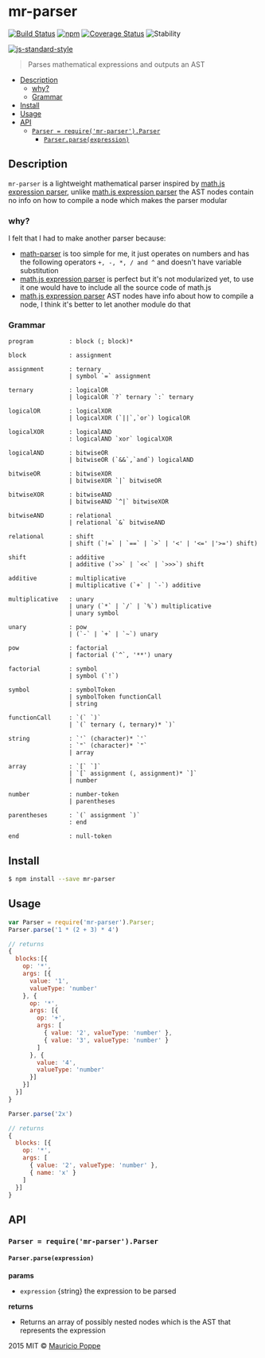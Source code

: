 # mr-parser 

[![Build Status][travis-image]][travis-url] [![npm][npm-image]][npm-url]  [![Coverage Status][coveralls-image]][coveralls-url] ![Stability][stability-image]

[stability-image]: https://img.shields.io/badge/stability-stable-green.svg
[travis-image]: https://travis-ci.org/maurizzzio/mr-parser.svg?branch=master
[travis-url]: https://travis-ci.org/maurizzzio/mr-parser
[npm-image]: https://img.shields.io/npm/v/mr-parser.svg?style=flat
[npm-url]: https://npmjs.org/package/mr-parser
[coveralls-image]: https://coveralls.io/repos/maurizzzio/mr-parser/badge.svg
[coveralls-url]: https://coveralls.io/r/maurizzzio/mr-parser

[![js-standard-style](https://cdn.rawgit.com/feross/standard/master/badge.svg)](https://github.com/feross/standard)

> Parses mathematical expressions and outputs an AST

<!-- START doctoc generated TOC please keep comment here to allow auto update -->
<!-- DON'T EDIT THIS SECTION, INSTEAD RE-RUN doctoc TO UPDATE -->


- [Description](#description)
  - [why?](#why)
  - [Grammar](#grammar)
- [Install](#install)
- [Usage](#usage)
- [API](#api)
  - [`Parser = require('mr-parser').Parser`](#parser--requiremr-parserparser)
    - [`Parser.parse(expression)`](#parserparseexpression)

<!-- END doctoc generated TOC please keep comment here to allow auto update -->

## Description

`mr-parser` is a lightweight mathematical parser inspired by [math.js expression parser][math-js], unlike [math.js expression parser][math-js] the AST nodes contain no info on how to compile a node which makes the parser modular

### why?

I felt that I had to make another parser because:

- [math-parser](https://www.npmjs.com/package/math-parser) is too simple for me, it just operates on numbers and has the following operators `+, -, *, / and ^` and doesn't have variable substitution
- [math.js expression parser][math-js] is perfect but it's not modularized yet, to use it one would have to include all the source code of math.js
- [math.js expression parser][math-js] AST nodes have info about how to compile a node, I think it's better to let another module do that

### Grammar

```text
program          : block (; block)*

block            : assignment

assignment       : ternary
                 | symbol `=` assignment

ternary          : logicalOR
                 | logicalOR `?` ternary `:` ternary

logicalOR        : logicalXOR
                 | logicalXOR (`||`,`or`) logicalOR

logicalXOR       : logicalAND
                 : logicalAND `xor` logicalXOR

logicalAND       : bitwiseOR
                 | bitwiseOR (`&&`,`and`) logicalAND

bitwiseOR        : bitwiseXOR
                 | bitwiseXOR `|` bitwiseOR

bitwiseXOR       : bitwiseAND
                 | bitwiseAND `^|` bitwiseXOR

bitwiseAND       : relational
                 | relational `&` bitwiseAND

relational       : shift
                 | shift (`!=` | `==` | `>` | '<' | '<=' |'>=') shift)

shift            : additive
                 | additive (`>>` | `<<` | `>>>`) shift

additive         : multiplicative
                 | multiplicative (`+` | `-`) additive

multiplicative   : unary
                 | unary (`*` | `/` | `%`) multiplicative
                 | unary symbol

unary            : pow
                 | (`-` | `+` | `~`) unary

pow              : factorial
                 | factorial (`^`, '**') unary

factorial        : symbol
                 | symbol (`!`)

symbol           : symbolToken
                 | symbolToken functionCall
                 | string

functionCall     : `(` `)`
                 | `(` ternary (, ternary)* `)`

string           : `'` (character)* `'`
                 : `"` (character)* `"`
                 | array

array            : `[` `]`
                 | `[` assignment (, assignment)* `]`
                 | number

number           : number-token
                 | parentheses

parentheses      : `(` assignment `)`
                 : end

end              : null-token
```

## Install

```sh
$ npm install --save mr-parser
```

## Usage

```js
var Parser = require('mr-parser').Parser;
Parser.parse('1 * (2 + 3) * 4')

// returns
{
  blocks:[{
    op: '*',
    args: [{
      value: '1',
      valueType: 'number'
    }, {
      op: '*',
      args: [{
        op: '+',
        args: [
          { value: '2', valueType: 'number' },
          { value: '3', valueType: 'number' }
        ]
      }, {
        value: '4',
        valueType: 'number'
      }]
    }]
  }]
} 

Parser.parse('2x')

// returns
{
  blocks: [{
    op: '*',
    args: [
      { value: '2', valueType: 'number' },
      { name: 'x' }
    ]
  }]
}
```

## API

### `Parser = require('mr-parser').Parser`

#### `Parser.parse(expression)`

**params**
* `expression` {string} the expression to be parsed

**returns**
* Returns an array of possibly nested nodes which is the AST that represents the expression

[math-js]: http://mathjs.org/docs/expressions/index.html

2015 MIT © [Mauricio Poppe]()
